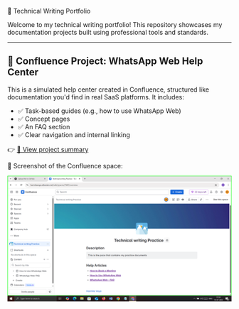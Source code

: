  📘 Technical Writing Portfolio

Welcome to my technical writing portfolio! This repository showcases my documentation projects built using professional tools and standards.

---

## 🧩 Confluence Project: WhatsApp Web Help Center

This is a simulated help center created in Confluence, structured like documentation you'd find in real SaaS platforms. It includes:

- ✅ Task-based guides (e.g., how to use WhatsApp Web)
- ✅ Concept pages
- ✅ An FAQ section
- ✅ Clear navigation and internal linking

👉 [📄 View project summary](whatsapp-help-summary.md)

📸 Screenshot of the Confluence space:

![Confluence space overview](confluence_whatsapp_space_overview.png)
